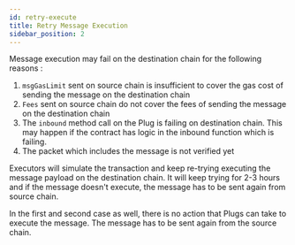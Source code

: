 ```yaml
---
id: retry-execute
title: Retry Message Execution
sidebar_position: 2
---
```


Message execution may fail on the destination chain for the following reasons :
1. `msgGasLimit` sent on source chain is insufficient to cover the gas cost of sending the message on the destination chain
2. `Fees` sent on source chain do not cover the fees of sending the message on the destination chain
3. The `inbound` method call on the Plug is failing on destination chain. This may happen if the contract has logic in the inbound function which is failing. 
4. The packet which includes the message is not verified yet 

Executors will simulate the transaction and keep re-trying executing the message payload on the destination chain. It will keep trying for 2-3 hours and if the message doesn't execute, the message has to be sent again from source chain.

In the first and second case as well, there is no action that Plugs can take to execute the message. The message has to be sent again from the source chain.